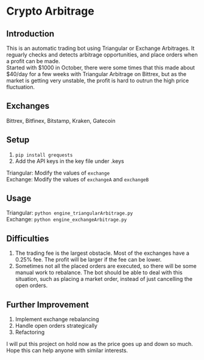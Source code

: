 # Crypto Arbitrage
## Introduction
This is an automatic trading bot using Triangular or Exchange Arbitrages. It reguarly checks and detects arbitrage opportunities, and place orders when a profit can be made.  
Started with $1000 in October, there were some times that this made about $40/day for a few weeks with Triangular Arbitrage on Bittrex, but as the market is getting very unstable, the profit is hard to outrun the high price fluctuation.

## Exchanges
Bittrex, Bitfinex, Bitstamp, Kraken, Gatecoin

## Setup
1. `pip install grequests`
2. Add the API keys in the key file under .keys

Triangular: Modify the values of `exchange`  
Exchange: Modify the values of `exchangeA` and `exchangeB`

## Usage
Triangular: `python engine_triangularArbitrage.py`  
Exchange: `python engine_exchangeArbitrage.py`

## Difficulties
1. The trading fee is the largest obstacle. Most of the exchanges have a 0.25% fee. The profit will be larger if the fee can be lower.
2. Sometimes not all the placed orders are executed, so there will be some manual work to rebalance. The bot should be able to deal with this situation, such as placing a market order, instead of just cancelling the open orders.

## Further Improvement
1. Implement exchange rebalancing
2. Handle open orders strategically
3. Refactoring  

I will put this project on hold now as the price goes up and down so much. Hope this can help anyone with similar interests.
